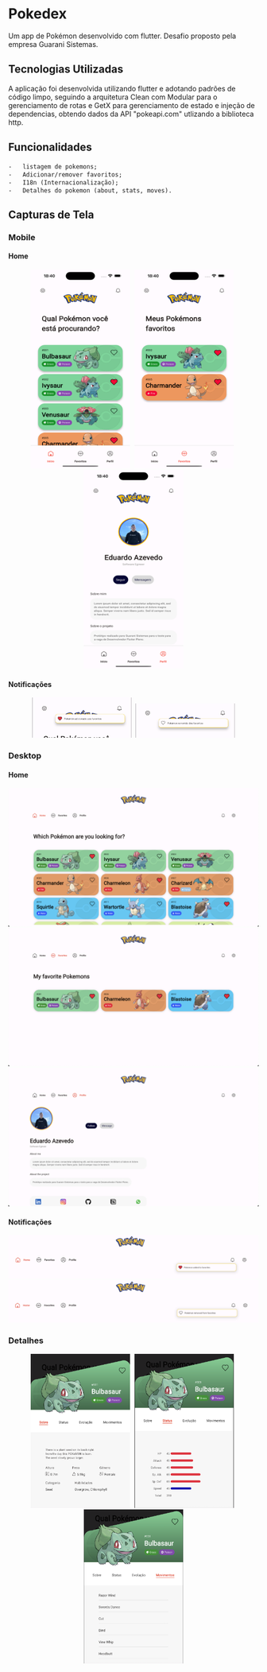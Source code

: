 # Pokedex

Um app de Pokémon desenvolvido com flutter. Desafio proposto pela empresa Guarani Sistemas.

## Tecnologias Utilizadas

A aplicação foi desenvolvida utilizando flutter e adotando padrões de código limpo, seguindo a arquitetura Clean com Modular para o gerenciamento de rotas e GetX para gerenciamento de estado e injeção de dependencias, obtendo dados da API "pokeapi.com" utlizando a biblioteca http.

## Funcionalidades

    -   listagem de pokemons;
    -   Adicionar/remover favoritos;
    -   I18n (Internacionalização);
    -   Detalhes do pokemon (about, stats, moves).

## Capturas de Tela
### Mobile
#### Home
<div align="center">
	<img width="200" height="400" src="./screenshots/mobile/home.png"/>
    <span style="padding-left:5px"></span>
    <img width="200" height="400" src="./screenshots/mobile/favorites.png"/>
    <span style="padding-left:5px"></span>
    <img width="200" height="400" src="./screenshots/mobile/profile.png" />
</div>

#### Notificações
<div align="center">
    <img width="200" src="./screenshots/mobile/fav_add.png"/>
    <span style="padding-left:5px"></span>
    <img width="200" src="./screenshots/mobile/fav_remove.png"/>
</div>

### Desktop
#### Home
<div align="center">
	<img src="./screenshots/desktop/home.png"/>
    <img src="./screenshots/desktop/favorites.png"/>
    <img src="./screenshots/desktop/profile.png" />
</div>

#### Notificações
<div align="center">
    <img src="./screenshots/desktop/fav_add.png"/>
    <img src="./screenshots/desktop/fav_remove.png"/>
</div>

### Detalhes
<div align="center">
    <img width="200" height="310" src="./screenshots/common/about.png"/>
    <span style="padding-left:5px"></span>
    <img width="200" height="310" src="./screenshots/common/stats.png"/>
    <span style="padding-left:5px"></span>
    <img width="200" height="310" src="./screenshots/common/moves.png" />
</div>